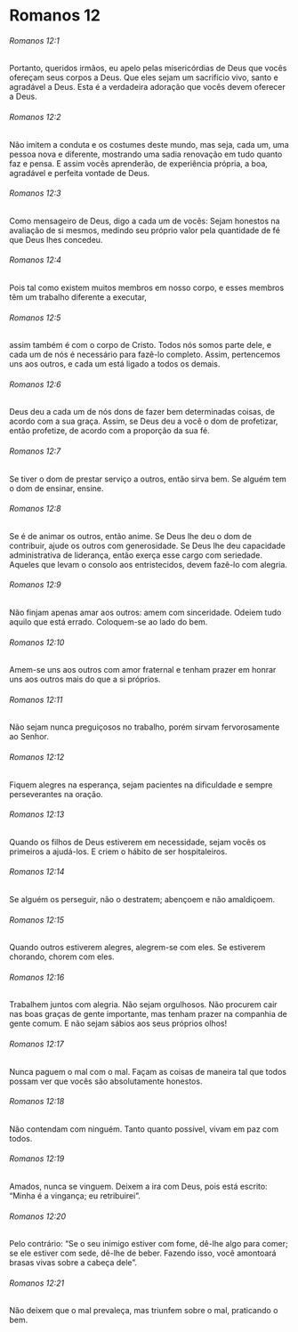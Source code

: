 # Romanos 12

###### Romanos 12:1

Portanto, queridos irmãos, eu apelo pelas misericórdias de Deus que vocês ofereçam seus corpos a Deus. Que eles sejam um sacrifício vivo, santo e agradável a Deus. Esta é a verdadeira adoração que vocês devem oferecer a Deus.

###### Romanos 12:2

Não imitem a conduta e os costumes deste mundo, mas seja, cada um, uma pessoa nova e diferente, mostrando uma sadia renovação em tudo quanto faz e pensa. E assim vocês aprenderão, de experiência própria, a boa, agradável e perfeita vontade de Deus.

###### Romanos 12:3

Como mensageiro de Deus, digo a cada um de vocês: Sejam honestos na avaliação de si mesmos, medindo seu próprio valor pela quantidade de fé que Deus lhes concedeu.

###### Romanos 12:4

Pois tal como existem muitos membros em nosso corpo, e esses membros têm um trabalho diferente a executar,

###### Romanos 12:5

assim também é com o corpo de Cristo. Todos nós somos parte dele, e cada um de nós é necessário para fazê-lo completo. Assim, pertencemos uns aos outros, e cada um está ligado a todos os demais.

###### Romanos 12:6

Deus deu a cada um de nós dons de fazer bem determinadas coisas, de acordo com a sua graça. Assim, se Deus deu a você o dom de profetizar, então profetize, de acordo com a proporção da sua fé.

###### Romanos 12:7

Se tiver o dom de prestar serviço a outros, então sirva bem. Se alguém tem o dom de ensinar, ensine.

###### Romanos 12:8

Se é de animar os outros, então anime. Se Deus lhe deu o dom de contribuir, ajude os outros com generosidade. Se Deus lhe deu capacidade administrativa de liderança, então exerça esse cargo com seriedade. Aqueles que levam o consolo aos entristecidos, devem fazê-lo com alegria.

###### Romanos 12:9

Não finjam apenas amar aos outros: amem com sinceridade. Odeiem tudo aquilo que está errado. Coloquem-se ao lado do bem.

###### Romanos 12:10

Amem-se uns aos outros com amor fraternal e tenham prazer em honrar uns aos outros mais do que a si próprios.

###### Romanos 12:11

Não sejam nunca preguiçosos no trabalho, porém sirvam fervorosamente ao Senhor.

###### Romanos 12:12

Fiquem alegres na esperança, sejam pacientes na dificuldade e sempre perseverantes na oração.

###### Romanos 12:13

Quando os filhos de Deus estiverem em necessidade, sejam vocês os primeiros a ajudá-los. E criem o hábito de ser hospitaleiros.

###### Romanos 12:14

Se alguém os perseguir, não o destratem; abençoem e não amaldiçoem.

###### Romanos 12:15

Quando outros estiverem alegres, alegrem-se com eles. Se estiverem chorando, chorem com eles.

###### Romanos 12:16

Trabalhem juntos com alegria. Não sejam orgulhosos. Não procurem cair nas boas graças de gente importante, mas tenham prazer na companhia de gente comum. E não sejam sábios aos seus próprios olhos!

###### Romanos 12:17

Nunca paguem o mal com o mal. Façam as coisas de maneira tal que todos possam ver que vocês são absolutamente honestos.

###### Romanos 12:18

Não contendam com ninguém. Tanto quanto possível, vivam em paz com todos.

###### Romanos 12:19

Amados, nunca se vinguem. Deixem a ira com Deus, pois está escrito: “Minha é a vingança; eu retribuirei”.

###### Romanos 12:20

Pelo contrário: “Se o seu inimigo estiver com fome, dê-lhe algo para comer; se ele estiver com sede, dê-lhe de beber. Fazendo isso, você amontoará brasas vivas sobre a cabeça dele”.

###### Romanos 12:21

Não deixem que o mal prevaleça, mas triunfem sobre o mal, praticando o bem.

